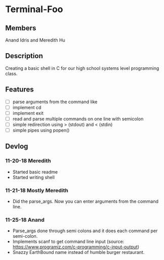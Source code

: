 # Terminal-Foo

## Members
Anand Idris and Meredith Hu

## Description
Creating a basic shell in C for our high school systems level programming class.

## Features
 - [ ] parse arguments from the command like
 - [ ] implement cd
 - [ ] implement exit
 - [ ] read and parse multiple commands on one line with semicolon
 - [ ] simple redirection using > (stdout) and < (stdin)
 - [ ] simple pipes using popen()

## Devlog

### 11-20-18 Meredith
 * Started basic readme
 * Started writing shell

### 11-21-18 Mostly Meredith
 * Did the parse_args.  Now you can enter arguments from the command line.

### 11-25-18 Anand 
 * Parse_args done through semi colons and it does each command per semi-colon.
 * Implements scanf to get command line input (source: https://www.programiz.com/c-programming/c-input-output)
 * Snazzy EarthBound name instead of humble burger restaurant.
